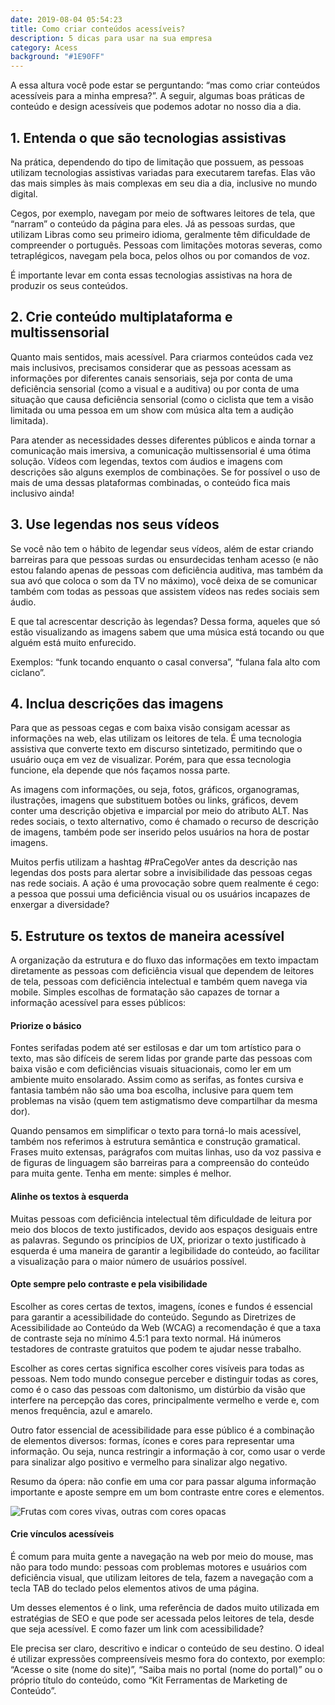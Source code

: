 ```yaml
---
date: 2019-08-04 05:54:23
title: Como criar conteúdos acessíveis?
description: 5 dicas para usar na sua empresa
category: Acess
background: "#1E90FF"
---
```


A essa altura você pode estar se perguntando: “mas como criar conteúdos acessíveis para a minha empresa?”. A seguir, algumas boas práticas de conteúdo e design acessíveis que podemos adotar no nosso dia a dia.

## 1. Entenda o que são tecnologias assistivas

Na prática, dependendo do tipo de limitação que possuem, as pessoas utilizam tecnologias assistivas variadas para executarem tarefas. Elas vão das mais simples às mais complexas em seu dia a dia, inclusive no mundo digital.

Cegos, por exemplo, navegam por meio de softwares leitores de tela, que “narram” o conteúdo da página para eles. Já as pessoas surdas, que utilizam Libras como seu primeiro idioma, geralmente têm dificuldade de compreender o português. Pessoas com limitações motoras severas, como tetraplégicos, navegam pela boca, pelos olhos ou por comandos de voz.

É importante levar em conta essas tecnologias assistivas na hora de produzir os seus conteúdos.


## 2. Crie conteúdo multiplataforma e multissensorial

Quanto mais sentidos, mais acessível. Para criarmos conteúdos cada vez mais inclusivos, precisamos considerar que as pessoas acessam as informações por diferentes canais sensoriais, seja por conta de uma deficiência sensorial (como a visual e a auditiva) ou por conta de uma situação que causa deficiência sensorial (como o ciclista que tem a visão limitada ou uma pessoa em um show com música alta tem a audição limitada).

Para atender as necessidades desses diferentes públicos e ainda tornar a comunicação mais imersiva, a comunicação multissensorial é uma ótima solução. Vídeos com legendas, textos com áudios e imagens com descrições são alguns exemplos de combinações. Se for possível o uso de mais de uma dessas plataformas combinadas, o conteúdo fica mais inclusivo ainda!


## 3. Use legendas nos seus vídeos

Se você não tem o hábito de legendar seus vídeos, além de estar criando barreiras para que pessoas surdas ou ensurdecidas tenham acesso (e não estou falando apenas de pessoas com deficiência auditiva, mas também da sua avó que coloca o som da TV no máximo), você deixa de se comunicar também com todas as pessoas que assistem vídeos nas redes sociais sem áudio. 

E que tal acrescentar descrição às legendas? Dessa forma, aqueles que só estão visualizando as imagens sabem que uma música está tocando ou que alguém está muito enfurecido.

Exemplos: “funk tocando enquanto o casal conversa”, “fulana fala alto com ciclano”.


## 4. Inclua descrições das imagens

Para que as pessoas cegas e com baixa visão consigam acessar as informações na web, elas utilizam os leitores de tela. É uma tecnologia assistiva que converte texto em discurso sintetizado, permitindo que o usuário ouça em vez de visualizar. Porém, para que essa tecnologia funcione, ela depende que nós façamos nossa parte.

As imagens com informações, ou seja, fotos, gráficos, organogramas, ilustrações, imagens que substituem botões ou links, gráficos, devem conter uma descrição objetiva e imparcial por meio do atributo ALT. Nas redes sociais, o texto alternativo, como é chamado o recurso de descrição de imagens, também pode ser inserido pelos usuários na hora de postar imagens.

Muitos perfis utilizam a hashtag #PraCegoVer antes da descrição nas legendas dos posts para alertar sobre a invisibilidade das pessoas cegas nas rede sociais. A ação é uma provocação sobre quem realmente é cego: a pessoa que possui uma deficiência visual ou os usuários incapazes de enxergar a diversidade?


## 5. Estruture os textos de maneira acessível

A organização da estrutura e do fluxo das informações em texto impactam diretamente as pessoas com deficiência visual que dependem de leitores de tela, pessoas com deficiência intelectual e também quem navega via mobile. Simples escolhas de formatação são capazes de tornar a informação acessível para esses públicos:

#### Priorize o básico
Fontes serifadas podem até ser estilosas e dar um tom artístico para o texto, mas são difíceis de serem lidas por grande parte das pessoas com baixa visão e com deficiências visuais situacionais, como ler em um ambiente muito ensolarado. Assim como as serifas, as fontes cursiva e fantasia também não são uma boa escolha, inclusive para quem tem problemas na visão (quem tem astigmatismo deve compartilhar da mesma dor).

Quando pensamos em simplificar o texto para torná-lo mais acessível, também nos referimos à estrutura semântica e construção gramatical. Frases muito extensas, parágrafos com muitas linhas, uso da voz passiva e de figuras de linguagem são barreiras para a compreensão do conteúdo para muita gente. Tenha em mente: simples é melhor.

#### Alinhe os textos à esquerda
Muitas pessoas com deficiência intelectual têm dificuldade de leitura por meio dos blocos de texto justificados, devido aos espaços desiguais entre as palavras. Segundo os princípios de UX, priorizar o texto justificado à esquerda é uma maneira de garantir a legibilidade do conteúdo, ao facilitar a visualização para o maior número de usuários possível.

#### Opte sempre pelo contraste e pela visibilidade
Escolher as cores certas de textos, imagens, ícones e fundos é essencial para garantir a acessibilidade do conteúdo. Segundo as Diretrizes de Acessibilidade ao Conteúdo da Web (WCAG) a recomendação é que a taxa de contraste seja no mínimo 4.5:1 para texto normal. Há inúmeros testadores de contraste gratuitos que podem te ajudar nesse trabalho.

Escolher as cores certas significa escolher cores visíveis para todas as pessoas. Nem todo mundo consegue perceber e distinguir todas as cores, como é o caso das pessoas com daltonismo, um distúrbio da visão que interfere na percepção das cores, principalmente vermelho e verde e, com menos frequência, azul e amarelo.

Outro fator essencial de acessibilidade para esse público é a combinação de elementos diversos: formas, ícones e cores para representar uma informação. Ou seja, nunca restringir a informação à cor, como usar o verde para sinalizar algo positivo e vermelho para sinalizar algo negativo.

Resumo da ópera: não confie em uma cor para passar alguma informação importante e aposte sempre em um bom contraste entre cores e elementos.

![Frutas com cores vivas, outras com cores opacas](/assets/img/acessibilidade-digital-4.jpg.jpg)

#### Crie vínculos acessíveis

É comum para muita gente a navegação na web por meio do mouse, mas não para todo mundo: pessoas com problemas motores e usuários com deficiência visual, que utilizam leitores de tela, fazem a navegação com a tecla TAB do teclado pelos elementos ativos de uma página.

Um desses elementos é o link, uma referência de dados muito utilizada em estratégias de SEO e que pode ser acessada pelos leitores de tela, desde que seja acessível. E como fazer um link com acessibilidade?

Ele precisa ser claro, descritivo e indicar o conteúdo de seu destino. O ideal é utilizar expressões compreensíveis mesmo fora do contexto, por exemplo: “Acesse o site (nome do site)”, “Saiba mais no portal (nome do portal)” ou o próprio título do conteúdo, como “Kit Ferramentas de Marketing de Conteúdo”.